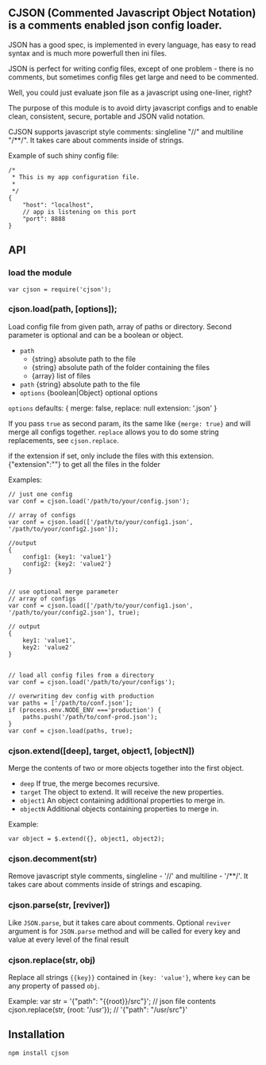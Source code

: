## CJSON (Commented Javascript Object Notation) is a comments enabled json config loader. 

JSON has a good spec, is implemented in every language, has easy to read syntax and is much more powerfull then ini files.

JSON is perfect for writing config files, except of one problem - there is no comments, but sometimes config files get large and need to be commented.

Well, you could just evaluate json file as a javascript using one-liner, right?

The purpose of this module is to avoid dirty javascript configs and to enable clean, consistent, secure, portable and JSON valid notation.

CJSON supports javascript style comments: singleline "//" and  multiline "/**/". It takes care about comments inside of strings.

Example of such shiny config file:
	
	/*
	 * This is my app configuration file.
	 * 
	 */
	{
		"host": "localhost",
		// app is listening on this port
		"port": 8888
	}


## API

### load the module
	var cjson = require('cjson');

### cjson.load(path, [options]);

Load config file from given path, array of paths or directory. Second parameter is optional and can be a boolean or object.
 
- `path` 
  - {string} absolute path to the file
  - {string} absolute path of the folder containing the files
  - {array} list of files
- `path` {string} absolute path to the file
- `options` {boolean|Object} optional options 

`options` defaults:
	{
		merge: false,
		replace: null
    extension: '.json'
	}

If you pass `true` as second param, its the same like `{merge: true}` and will merge all configs together.
`replace` allows you to do some string replacements, see `cjson.replace`.

if the extension if set, only include the files with this extension. {"extension":""} to get all the files in the folder

Examples:
	
	// just one config 
	var conf = cjson.load('/path/to/your/config.json');

	// array of configs 
	var conf = cjson.load(['/path/to/your/config1.json', '/path/to/your/config2.json']);
	
	//output
	{
		config1: {key1: 'value1'}
		config2: {key2: 'value2'}
	}
	
	
	// use optional merge parameter
	// array of configs 
	var conf = cjson.load(['/path/to/your/config1.json', '/path/to/your/config2.json'], true);
	
	// output
	{
		key1: 'value1',
		key2: 'value2'
	}
	
	
	// load all config files from a directory
	var conf = cjson.load('/path/to/your/configs');
	
	// overwriting dev config with production
	var paths = ['/path/to/conf.json'];
	if (process.env.NODE_ENV ==='production') {
		paths.push('/path/to/conf-prod.json');
	}
	var conf = cjson.load(paths, true);

### cjson.extend([deep], target, object1, [objectN])

Merge the contents of two or more objects together into the first object. 

- `deep` If true, the merge becomes recursive.
- `target` The object to extend. It will receive the new properties.
- `object1` An object containing additional properties to merge in.
- `objectN` Additional objects containing properties to merge in.

Example:

	var object = $.extend({}, object1, object2);

### cjson.decomment(str)

Remove javascript style comments, singleline - '//' and multiline - '/**/'. It takes care 
about comments inside of strings and escaping.

### cjson.parse(str, [reviver])

Like `JSON.parse`, but it takes care about comments. Optional `reviver` argument 
is for `JSON.parse` method and will be called for every key and value at every level 
of the final result

### cjson.replace(str, obj)

Replace all strings `{{key}}` contained in `{key: 'value'}`, where `key` can be any 
property of passed `obj`.

Example:
	var str = '{"path": "{{root}}/src"}'; // json file contents
	cjson.replace(str, {root: '/usr'}); // '{"path": "/usr/src"}'  
	
## Installation

	npm install cjson
